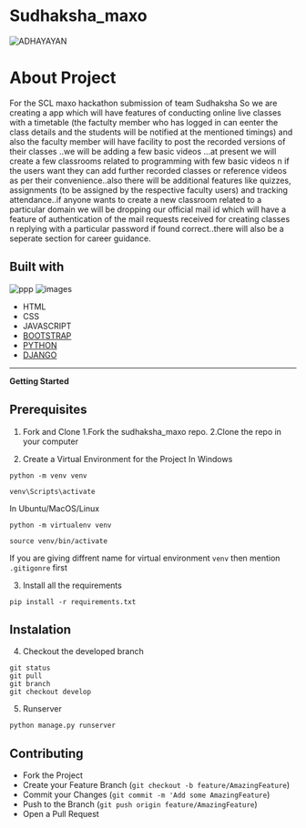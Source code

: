 # Sudhaksha_maxo

![ADHAYAYAN](https://user-images.githubusercontent.com/72095693/104127815-38e42480-538a-11eb-8676-70c7c67b9a1a.png)  

# About Project

For the SCL maxo hackathon submission of team Sudhaksha
So we are creating a app which will have features of conducting online live classes with a timetable (the factulty member who has logged in can eenter the class details and the students will be notified at the mentioned timings) and also the faculty member will have facility to post the recorded versions of their classes ..we will be adding a few basic videos ...at present we will create a few classrooms related to programming with few basic videos n if the users want they can add further recorded classes or reference videos as per their convenience..also there will be additional features like quizzes, assignments (to be assigned by the respective faculty users) and tracking attendance..if anyone wants to create a new classroom related to a particular domain we will be dropping our official mail id which will have a feature of authentication of the mail requests received for creating classes n replying with a particular password if found correct..there will also be a seperate section for career guidance.

## Built with
![ppp](https://user-images.githubusercontent.com/72095693/104133034-0f85c180-53a7-11eb-9c69-a474c76e16a7.png)
![images](https://user-images.githubusercontent.com/72095693/104130654-e9a4f080-5397-11eb-82d9-ee1abfb34d6d.png)
- HTML
- CSS
- JAVASCRIPT
- [BOOTSTRAP](https://getbootstrap.com/)
- [PYTHON](https://www.python.org/)
- [DJANGO](https://www.djangoproject.com/)

***
**Getting Started**
## Prerequisites
1. Fork and Clone
   1.Fork the sudhaksha_maxo repo.
   2.Clone the repo in your computer
   
2. Create a Virtual Environment for the Project
In Windows
```
python -m venv venv

venv\Scripts\activate

```
In Ubuntu/MacOS/Linux
```
python -m virtualenv venv

source venv/bin/activate

```
If you are giving diffrent name for virtual environment `venv` then mention `.gitigonre` first

3. Install all the requirements
```
pip install -r requirements.txt

```
## Instalation
4. Checkout the developed branch
```
git status
git pull
git branch
git checkout develop

```
5. Runserver
```
python manage.py runserver

```
## Contributing
- Fork the Project
- Create your Feature Branch (`git checkout -b feature/AmazingFeature`)
- Commit your Changes (`git commit -m 'Add some AmazingFeature`)
- Push to the Branch (`git push origin feature/AmazingFeature`)
- Open a Pull Request
